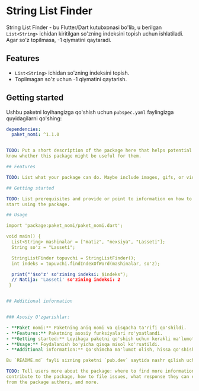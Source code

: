 <!-- 
This README describes the package. If you publish this package to pub.dev,
this README's contents appear on the landing page for your package.

For information about how to write a good package README, see the guide for
[writing package pages](https://dart.dev/tools/pub/writing-package-pages). 

For general information about developing packages, see the Dart guide for
[creating packages](https://dart.dev/guides/libraries/create-packages)
and the Flutter guide for
[developing packages and plugins](https://flutter.dev/to/develop-packages). 
-->

# String List Finder

String List Finder - bu Flutter/Dart kutubxonasi bo'lib, u berilgan `List<String>` ichidan kiritilgan so'zning indeksini topish uchun ishlatiladi. Agar so'z topilmasa, -1 qiymatini qaytaradi.

## Features

- `List<String>` ichidan so'zning indeksini topish.
- Topilmagan so'z uchun -1 qiymatini qaytarish.
  
## Getting started

Ushbu paketni loyihangizga qo'shish uchun `pubspec.yaml` faylingizga quyidagilarni qo'shing:

```yaml
dependencies:
  paket_nomi: ^1.1.0


TODO: Put a short description of the package here that helps potential users
know whether this package might be useful for them.

## Features

TODO: List what your package can do. Maybe include images, gifs, or videos.

## Getting started

TODO: List prerequisites and provide or point to information on how to
start using the package.

## Usage

import 'package:paket_nomi/paket_nomi.dart';

void main() {
  List<String> mashinalar = ["matiz", "nexsiya", "Lasseti"];
  String so'z = "Lasseti";

  StringListFinder topuvchi = StringListFinder();
  int indeks = topuvchi.findIndexOfWord(mashinalar, so'z);

  print("'$so'z' so'zining indeksi: $indeks");
  // Natija: 'Lasseti' so'zining indeksi: 2
 }


## Additional information


### Asosiy O'zgarishlar:

- **Paket nomi:** Paketning aniq nomi va qisqacha ta'rifi qo'shildi.
- **Features:** Paketning asosiy funksiyalari ro'yxatlandi.
- **Getting started:** Loyihaga paketni qo'shish uchun kerakli ma'lumotlar qo'shildi.
- **Usage:** Foydalanish bo'yicha qisqa misol ko'rsatildi.
- **Additional information:** Qo'shimcha ma'lumot olish, hissa qo'shish va mualliflar bilan bog'lanish imkoniyatlari ko'rsatildi.

Bu `README.md` fayli sizning paketni `pub.dev` saytida nashr qilish uchun tayyor bo'lishini ta'minlaydi.

TODO: Tell users more about the package: where to find more information, how to 
contribute to the package, how to file issues, what response they can expect 
from the package authors, and more.
